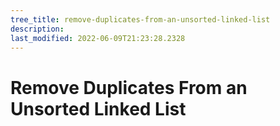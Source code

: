 ```yaml
---
tree_title: remove-duplicates-from-an-unsorted-linked-list
description: 
last_modified: 2022-06-09T21:23:28.2328
---
```


# Remove Duplicates From an Unsorted Linked List

